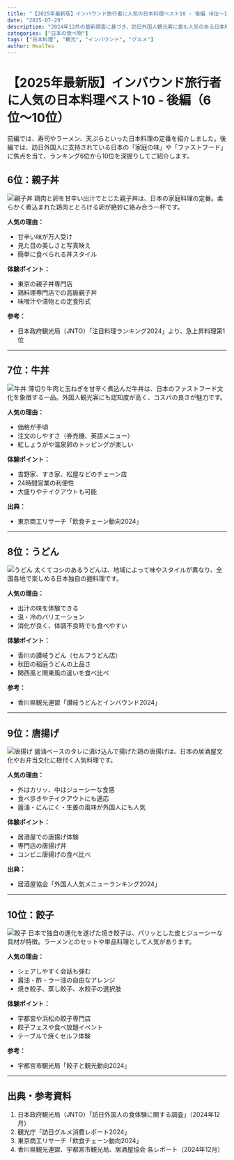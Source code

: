 ```yaml
---
title: "【2025年最新版】インバウンド旅行者に人気の日本料理ベスト10 - 後編（6位〜10位）"
date: "2025-07-29"
description: "2024年12月の最新調査に基づき、訪日外国人観光客に最も人気のある日本料理トップ10のうち、6位から10位を詳しく紹介。親子丼、牛丼、餃子など、家庭の味や庶民派グルメの魅力を深掘り。"
categories: ["日本の食べ物"]
tags: ["日本料理", "観光", "インバウンド", "グルメ"]
author: HealTea
---
```


# 【2025年最新版】インバウンド旅行者に人気の日本料理ベスト10 - 後編（6位〜10位）

前編では、寿司やラーメン、天ぷらといった日本料理の定番を紹介しました。後編では、訪日外国人に支持されている日本の「家庭の味」や「ファストフード」に焦点を当て、ランキング6位から10位を深掘りしてご紹介します。

## 6位：親子丼

![親子丼](/blog/oyakodon.jpg)
鶏肉と卵を甘辛い出汁でとじた親子丼は、日本の家庭料理の定番。柔らかく煮込まれた鶏肉ととろける卵が絶妙に絡み合う一杯です。

**人気の理由：**

* 甘辛い味が万人受け
* 見た目の美しさと写真映え
* 簡単に食べられる丼スタイル

**体験ポイント：**

* 東京の親子丼専門店
* 鶏料理専門店での高級親子丼
* 味噌汁や漬物との定食形式

**参考：**

* 日本政府観光局（JNTO）「注目料理ランキング2024」より、急上昇料理第1位

---

## 7位：牛丼

![牛丼](/blog/gyudon.jpg)
薄切り牛肉と玉ねぎを甘辛く煮込んだ牛丼は、日本のファストフード文化を象徴する一品。外国人観光客にも認知度が高く、コスパの良さが魅力です。

**人気の理由：**

* 価格が手頃
* 注文のしやすさ（券売機、英語メニュー）
* 紅しょうがや温泉卵のトッピングが楽しい

**体験ポイント：**

* 吉野家、すき家、松屋などのチェーン店
* 24時間営業の利便性
* 大盛りやテイクアウトも可能

**出典：**

* 東京商工リサーチ「飲食チェーン動向2024」

---

## 8位：うどん

![うどん](/blog/udon.jpg)
太くてコシのあるうどんは、地域によって味やスタイルが異なり、全国各地で楽しめる日本独自の麺料理です。

**人気の理由：**

* 出汁の味を体験できる
* 温・冷のバリエーション
* 消化が良く、体調不良時でも食べやすい

**体験ポイント：**

* 香川の讃岐うどん（セルフうどん店）
* 秋田の稲庭うどんの上品さ
* 関西風と関東風の違いを食べ比べ

**参考：**

* 香川県観光連盟「讃岐うどんとインバウンド2024」

---

## 9位：唐揚げ

![唐揚げ](/blog/karaage.jpg)
醤油ベースのタレに漬け込んで揚げた鶏の唐揚げは、日本の居酒屋文化やお弁当文化に根付く人気料理です。

**人気の理由：**

* 外はカリッ、中はジューシーな食感
* 食べ歩きやテイクアウトにも適応
* 醤油・にんにく・生姜の風味が外国人にも人気

**体験ポイント：**

* 居酒屋での唐揚げ体験
* 専門店の唐揚げ丼
* コンビニ唐揚げの食べ比べ

**出典：**

* 居酒屋協会「外国人人気メニューランキング2024」

---

## 10位：餃子

![餃子](/blog/gyoza.jpg)
日本で独自の進化を遂げた焼き餃子は、パリッとした皮とジューシーな具材が特徴。ラーメンとのセットや単品料理として人気があります。

**人気の理由：**

* シェアしやすく会話も弾む
* 醤油・酢・ラー油の自由なアレンジ
* 焼き餃子、蒸し餃子、水餃子の選択肢

**体験ポイント：**

* 宇都宮や浜松の餃子専門店
* 餃子フェスや食べ放題イベント
* テーブルで焼くセルフ体験

**参考：**

* 宇都宮市観光局「餃子と観光動向2024」

---

## 出典・参考資料

1. 日本政府観光局（JNTO）「訪日外国人の食体験に関する調査」（2024年12月）
2. 観光庁「訪日グルメ消費レポート2024」
3. 東京商工リサーチ「飲食チェーン動向2024」
4. 香川県観光連盟、宇都宮市観光局、居酒屋協会 各レポート（2024年12月）
